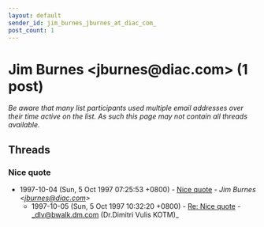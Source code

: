 ```yaml
---
layout: default
sender_id: jim_burnes_jburnes_at_diac_com_
post_count: 1
---
```


# Jim Burnes <jburnes<span>@</span>diac.com> (1 post)

_Be aware that many list participants used multiple email addresses over their time active on the list. As such this page may not contain all threads available._

## Threads

### Nice quote
+ 1997-10-04 (Sun, 5 Oct 1997 07:25:53 +0800) - [Nice quote](/archive/1997/10/b20e25d6c4c96316b73f5eaf92eb620d6063ac9eb8cfc1c81465ddd7bb8521cb) - _Jim Burnes \<jburnes@diac.com\>_
  + 1997-10-05 (Sun, 5 Oct 1997 10:32:20 +0800) - [Re: Nice quote](/archive/1997/10/7dec988029f0978181f10378ff0d0ca7bf01b524efc09c97654964c6c0b67c28) - _dlv@bwalk.dm.com (Dr.Dimitri Vulis KOTM)_


